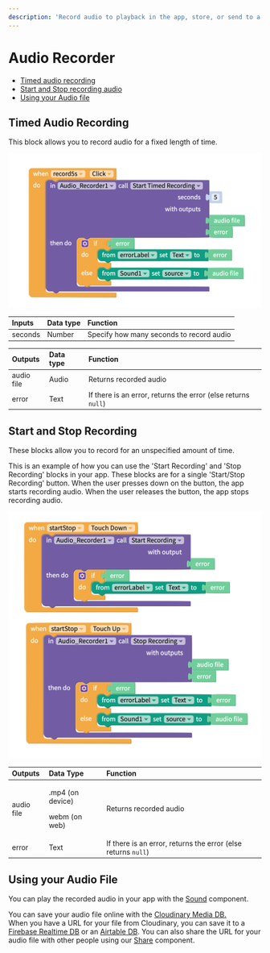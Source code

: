 ```yaml
---
description: 'Record audio to playback in the app, store, or send to a friend'
---
```


# Audio Recorder

* [Timed audio recording](audio-recorder.md#timed-audio-recording)
* [Start and Stop recording audio](audio-recorder.md#start-and-stop-recording)
* [Using your Audio file](audio-recorder.md#using-your-audio-file)

## Timed Audio Recording

This block allows you to record audio for a fixed length of time.

![](.gitbook/assets/audiotimedrecording.png)

| Inputs | Data type | Function |
| :--- | :--- | :--- |
| seconds | Number | Specify how many seconds to record audio |

| Outputs | Data type | Function |
| :--- | :--- | :--- |
| audio file | Audio | Returns recorded audio |
| error | Text | If there is an error, returns the error \(else returns `null`\) |

## Start and Stop Recording

These blocks allow you to record for an unspecified amount of time.

This is an example of how you can use the 'Start Recording' and 'Stop Recording' blocks in your app. These blocks are for a single 'Start/Stop Recording' button. When the user presses down on the button, the app starts recording audio. When the user releases the button, the app stops recording audio.

![](.gitbook/assets/startstoprecording.png)

<table>
  <thead>
    <tr>
      <th style="text-align:left">Outputs</th>
      <th style="text-align:left">Data Type</th>
      <th style="text-align:left">Function</th>
    </tr>
  </thead>
  <tbody>
    <tr>
      <td style="text-align:left">audio file</td>
      <td style="text-align:left">
        <p>.mp4 (on device)</p>
        <p>webm (on web)</p>
      </td>
      <td style="text-align:left">Returns recorded audio</td>
    </tr>
    <tr>
      <td style="text-align:left">error</td>
      <td style="text-align:left">Text</td>
      <td style="text-align:left">If there is an error, returns the error (else returns <code>null</code>)</td>
    </tr>
  </tbody>
</table>

## Using your Audio File

You can play the recorded audio in your app with the [Sound](sound.md) component.

You can save your audio file online with the [Cloudinary Media DB.](media-db.md)   
When you have a URL for your file from Cloudinary, you can save it to a [Firebase Realtime DB](realtime-db.md) or an [Airtable DB](spreadsheet.md). You can also share the URL for your audio file with other people using our [Share](share.md) component.

